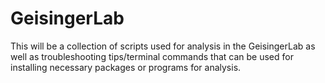 # GeisingerLab

This will be a collection of scripts used for analysis in the GeisingerLab as well as troubleshooting tips/terminal commands that can be used for installing necessary packages or programs for analysis. 
